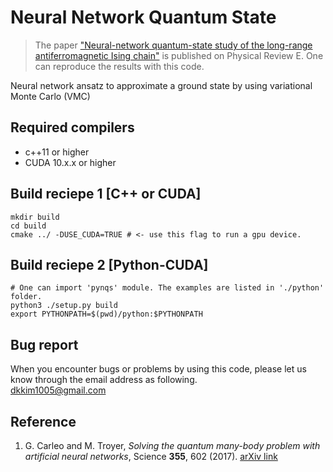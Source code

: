 # Neural Network Quantum State
> The paper ["Neural-network quantum-state study of the long-range antiferromagnetic Ising chain"]([https://arxiv.org/abs/2308.09709](https://journals.aps.org/pre/abstract/10.1103/PhysRevE.109.064123)) is published on Physical Review E. One can reproduce the results with this code.

Neural network ansatz to approximate a ground state by using variational Monte Carlo (VMC)

## Required compilers
+ c++11 or higher
+ CUDA 10.x.x or higher


Build reciepe 1 [C++ or CUDA]
--------------
    mkdir build
    cd build
    cmake ../ -DUSE_CUDA=TRUE # <- use this flag to run a gpu device.


Build reciepe 2 [Python-CUDA]
--------------
    # One can import 'pynqs' module. The examples are listed in './python' folder.
    python3 ./setup.py build
    export PYTHONPATH=$(pwd)/python:$PYTHONPATH

Bug report
--------------
When you encounter bugs or problems by using this code, please let us know through the email address as following. <br />
dkkim1005@gmail.com



Reference
--------------
1) G. Carleo and M. Troyer, *Solving the quantum many-body problem with artificial neural networks*, Science **355**, 602 (2017).
   [arXiv link](https://arxiv.org/abs/1606.02318?context=cond-mat)

